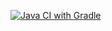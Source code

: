 [![Java CI with Gradle](https://github.com/NadezhdaAntanachuk/api-ci/actions/workflows/gradle.yml/badge.svg)](https://github.com/NadezhdaAntanachuk/api-ci/actions/workflows/gradle.yml)